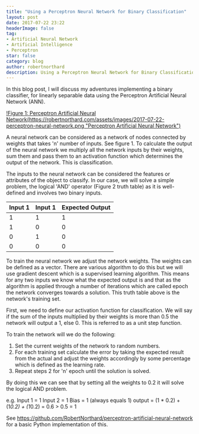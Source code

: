 ```yaml
---
title: "Using a Perceptron Neural Network for Binary Classification"
layout: post
date: 2017-07-22 23:22
headerImage: false
tag:
- Artificial Neural Network
- Artificial Intelligence
- Perceptron
star: false
category: blog
author: robertnorthard
description: Using a Perceptron Neural Network for Binary Classification
---
```


In this blog post, I will discuss my adventures implementing a binary classifier, for linearly separable data using the Perceptron Artificial Neural Network (ANN).

[!Figure 1: Perceptron Artificial Neural Network(https://robertnorthard.com/assets/images/2017-07-22-perceptron-neural-network.png "Perceptron Artificial Neural Network")](https://robertnorthard.com/assets/images/2017-07-22-perceptron-neural-network.png "Perceptron Artificial Neural Network")

A neural network can be considered as a network of nodes connected by weights that takes 'n' number of inputs. See figure 1. To calculate the output of the neural network we multiply all the network inputs by their weights, sum them and pass them to an activation function which determines the output of the network. This is classification.

The inputs to the neural network can be considered the features or attributes of the object to classify. In our case, we will solve a simple problem, the logical 'AND' operator (Figure 2 truth table) as it is well-defined and involves two binary inputs.

|Input 1| Input 1| Expected Output |
|-------|--------|---------|
| 1 | 1 | 1 |
| 1 | 0 | 0 |
| 0 | 1 | 0 |
| 0 | 0 | 0 |

To train the neural network we adjust the network weights. The weights can be defined as a vector. There are various algorithm to do this but we will use gradient descent which is a supervised learning algorithm. This means for any two inputs we know what the expected output is and that as the algorithm is applied through a number of iterations which are called epoch the network converges towards a solution. This truth table above is the network's training set.

First, we need to define our activation function for classification. We will say if the sum of the inputs multiplied by their weights is more than 0.5 the network will output a 1, else 0. This is referred to as a unit step function.

To train the network will we do the following:

1. Set the current weights of the network to random numbers.
2. For each training set calculate the error by taking the expected result from the actual and adjust the weights accordingly by some percentage which is defined as the learning rate.
3. Repeat steps 2 for 'n' epoch until the solution is solved.

By doing this we can see that by setting all the weights to 0.2 it will solve the logical AND problem.

e.g.
Input 1 = 1
Input 2 = 1
Bias = 1 (always equals 1)
output = (1 * 0.2) + (1*0.2) + (1*0.2) = 0.6 > 0.5 = 1

See https://github.com/RobertNorthard/perceptron-artificial-neural-network for a basic Python implementation of this.